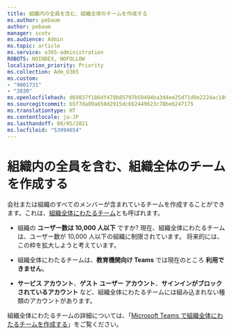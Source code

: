 ```yaml
---
title: 組織内の全員を含む、組織全体のチームを作成する
ms.author: pebaum
author: pebaum
manager: scotv
ms.audience: Admin
ms.topic: article
ms.service: o365-administration
ROBOTS: NOINDEX, NOFOLLOW
localization_priority: Priority
ms.collection: Adm_O365
ms.custom:
- "9001731"
- "3830"
ms.openlocfilehash: d69837f186df478b85797b59494ba3d4ee25d71d9e2224ac1803fc835da33fd9
ms.sourcegitcommit: b5f7da89a650d2915dc652449623c78be6247175
ms.translationtype: HT
ms.contentlocale: ja-JP
ms.lasthandoff: 08/05/2021
ms.locfileid: "53994654"
---
```

# <a name="create-an-org-wide-team-that-includes-everyone-in-your-organization"></a>組織内の全員を含む、組織全体のチームを作成する

会社または組織のすべてのメンバーが含まれているチームを作成することができます。これは、[組織全体にわたるチーム](https://docs.microsoft.com/microsoftteams/create-an-org-wide-team)とも呼ばれます。

- 組織の **ユーザー数は 10,000 人以下** ですか? 現在、組織全体にわたるチームは、ユーザー数が 10,000 人以下の組織に制限されています。 将来的には、この枠を拡大しようと考えています。

- 組織全体にわたるチームは、**教育機関向け Teams** では現在のところ **利用できません**。

- **サービス アカウント**、**ゲスト ユーザー アカウント**、**サインインがブロックされているアカウント** など、組織全体にわたるチームには組み込まれない種類のアカウントがあります。

組織全体にわたるチームの詳細については、「[Microsoft Teams で組織全体にわたるチームを作成する](https://docs.microsoft.com/microsoftteams/create-an-org-wide-team)」をご覧ください。 
